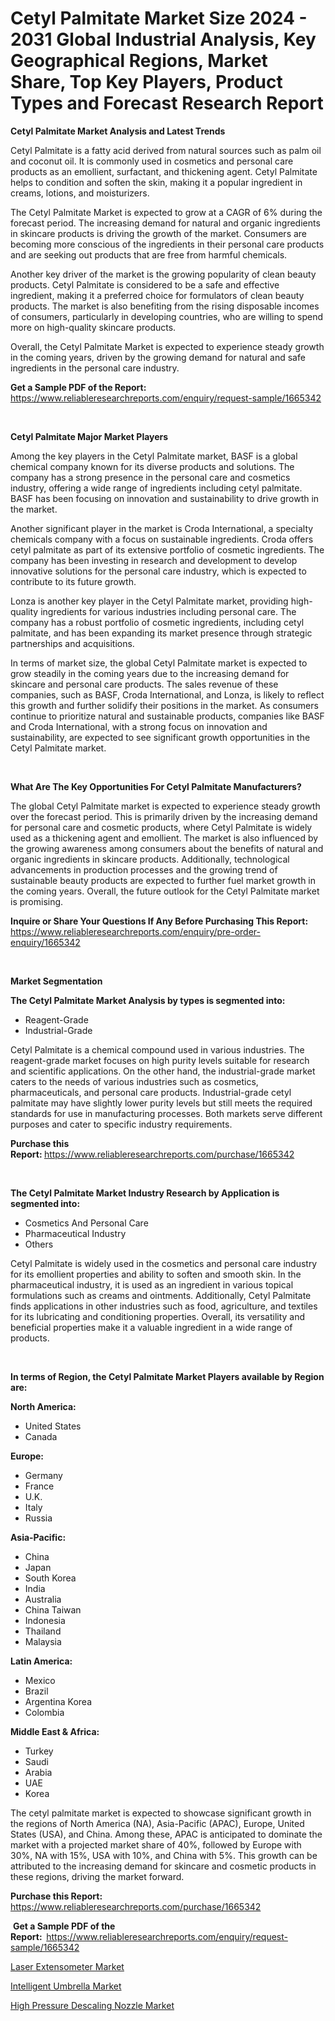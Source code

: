 <p><h1>Cetyl Palmitate Market Size 2024 - 2031 Global Industrial Analysis, Key Geographical Regions, Market Share, Top Key Players, Product Types and Forecast Research Report</h1></p><p><strong>Cetyl Palmitate Market Analysis and Latest Trends</strong></p>
<p><p>Cetyl Palmitate is a fatty acid derived from natural sources such as palm oil and coconut oil. It is commonly used in cosmetics and personal care products as an emollient, surfactant, and thickening agent. Cetyl Palmitate helps to condition and soften the skin, making it a popular ingredient in creams, lotions, and moisturizers.</p><p>The Cetyl Palmitate Market is expected to grow at a CAGR of 6% during the forecast period. The increasing demand for natural and organic ingredients in skincare products is driving the growth of the market. Consumers are becoming more conscious of the ingredients in their personal care products and are seeking out products that are free from harmful chemicals.</p><p>Another key driver of the market is the growing popularity of clean beauty products. Cetyl Palmitate is considered to be a safe and effective ingredient, making it a preferred choice for formulators of clean beauty products. The market is also benefiting from the rising disposable incomes of consumers, particularly in developing countries, who are willing to spend more on high-quality skincare products.</p><p>Overall, the Cetyl Palmitate Market is expected to experience steady growth in the coming years, driven by the growing demand for natural and safe ingredients in the personal care industry.</p></p>
<p><strong>Get a Sample PDF of the Report:&nbsp;</strong> <a href="https://www.reliableresearchreports.com/enquiry/request-sample/1665342">https://www.reliableresearchreports.com/enquiry/request-sample/1665342</a></p>
<p>&nbsp;</p>
<p><strong>Cetyl Palmitate Major Market Players</strong></p>
<p><p>Among the key players in the Cetyl Palmitate market, BASF is a global chemical company known for its diverse products and solutions. The company has a strong presence in the personal care and cosmetics industry, offering a wide range of ingredients including cetyl palmitate. BASF has been focusing on innovation and sustainability to drive growth in the market.</p><p>Another significant player in the market is Croda International, a specialty chemicals company with a focus on sustainable ingredients. Croda offers cetyl palmitate as part of its extensive portfolio of cosmetic ingredients. The company has been investing in research and development to develop innovative solutions for the personal care industry, which is expected to contribute to its future growth.</p><p>Lonza is another key player in the Cetyl Palmitate market, providing high-quality ingredients for various industries including personal care. The company has a robust portfolio of cosmetic ingredients, including cetyl palmitate, and has been expanding its market presence through strategic partnerships and acquisitions.</p><p>In terms of market size, the global Cetyl Palmitate market is expected to grow steadily in the coming years due to the increasing demand for skincare and personal care products. The sales revenue of these companies, such as BASF, Croda International, and Lonza, is likely to reflect this growth and further solidify their positions in the market. As consumers continue to prioritize natural and sustainable products, companies like BASF and Croda International, with a strong focus on innovation and sustainability, are expected to see significant growth opportunities in the Cetyl Palmitate market.</p></p>
<p>&nbsp;</p>
<p><strong>What Are The Key Opportunities For Cetyl Palmitate Manufacturers?</strong></p>
<p><p>The global Cetyl Palmitate market is expected to experience steady growth over the forecast period. This is primarily driven by the increasing demand for personal care and cosmetic products, where Cetyl Palmitate is widely used as a thickening agent and emollient. The market is also influenced by the growing awareness among consumers about the benefits of natural and organic ingredients in skincare products. Additionally, technological advancements in production processes and the growing trend of sustainable beauty products are expected to further fuel market growth in the coming years. Overall, the future outlook for the Cetyl Palmitate market is promising.</p></p>
<p><strong>Inquire or Share Your Questions If Any Before Purchasing This Report:</strong> <a href="https://www.reliableresearchreports.com/enquiry/pre-order-enquiry/1665342">https://www.reliableresearchreports.com/enquiry/pre-order-enquiry/1665342</a></p>
<p>&nbsp;</p>
<p><strong>Market Segmentation</strong></p>
<p><strong>The Cetyl Palmitate Market Analysis by types is segmented into:</strong></p>
<p><ul><li>Reagent-Grade</li><li>Industrial-Grade</li></ul></p>
<p><p>Cetyl Palmitate is a chemical compound used in various industries. The reagent-grade market focuses on high purity levels suitable for research and scientific applications. On the other hand, the industrial-grade market caters to the needs of various industries such as cosmetics, pharmaceuticals, and personal care products. Industrial-grade cetyl palmitate may have slightly lower purity levels but still meets the required standards for use in manufacturing processes. Both markets serve different purposes and cater to specific industry requirements.</p></p>
<p><strong>Purchase this Report:&nbsp;</strong><a href="https://www.reliableresearchreports.com/purchase/1665342">https://www.reliableresearchreports.com/purchase/1665342</a></p>
<p>&nbsp;</p>
<p><strong>The Cetyl Palmitate Market Industry Research by Application is segmented into:</strong></p>
<p><ul><li>Cosmetics And Personal Care</li><li>Pharmaceutical Industry</li><li>Others</li></ul></p>
<p><p>Cetyl Palmitate is widely used in the cosmetics and personal care industry for its emollient properties and ability to soften and smooth skin. In the pharmaceutical industry, it is used as an ingredient in various topical formulations such as creams and ointments. Additionally, Cetyl Palmitate finds applications in other industries such as food, agriculture, and textiles for its lubricating and conditioning properties. Overall, its versatility and beneficial properties make it a valuable ingredient in a wide range of products.</p></p>
<p>&nbsp;</p>
<p><strong>In terms of Region, the Cetyl Palmitate Market Players available by Region are:</strong></p>
<p>
    <p> <strong> North America: </strong>
        <ul>
            <li>United States</li>
            <li>Canada</li>
        </ul>
        </p> 
    <p> <strong> Europe: </strong>
        <ul>
            <li>Germany</li>
            <li>France</li>
            <li>U.K.</li>
            <li>Italy</li>
            <li>Russia</li>
        </ul>
        </p> 
    <p> <strong> Asia-Pacific: </strong>
        <ul>
            <li>China</li>
            <li>Japan</li>
            <li>South Korea</li>
            <li>India</li>
            <li>Australia</li>
            <li>China Taiwan</li>
            <li>Indonesia</li>
            <li>Thailand</li>
            <li>Malaysia</li>
        </ul>
        </p> 
    <p> <strong> Latin America: </strong>
        <ul>
            <li>Mexico</li>
            <li>Brazil</li>
            <li>Argentina Korea</li>
            <li>Colombia</li>
        </ul>
        </p> 
    <p> <strong> Middle East & Africa: </strong>
        <ul>
            <li>Turkey</li>
            <li>Saudi</li>
            <li>Arabia</li>
            <li>UAE</li>
            <li>Korea</li>
        </ul>
    </p>
    </p>
<p><p>The cetyl palmitate market is expected to showcase significant growth in the regions of North America (NA), Asia-Pacific (APAC), Europe, United States (USA), and China. Among these, APAC is anticipated to dominate the market with a projected market share of 40%, followed by Europe with 30%, NA with 15%, USA with 10%, and China with 5%. This growth can be attributed to the increasing demand for skincare and cosmetic products in these regions, driving the market forward.</p></p>
<p><strong>Purchase this Report: </strong><a href="https://www.reliableresearchreports.com/purchase/1665342">https://www.reliableresearchreports.com/purchase/1665342</a></p>
<p>&nbsp;<strong>Get a Sample PDF of the Report:&nbsp;&nbsp;</strong><a href="https://www.reliableresearchreports.com/enquiry/request-sample/1665342">https://www.reliableresearchreports.com/enquiry/request-sample/1665342</a></p>
<p><strong></strong></p>
<p><p><a href="https://view.publitas.com/reportprime-1/laser-extensometer-market-centers-on-aspects-such-as-market-growth-market-share-market-opportunity-and-projected-forecasts-spanning-from-2023-to-2030/">Laser Extensometer Market</a></p><p><a href="https://view.publitas.com/reportprime-1/intelligent-umbrella-market-provides-a-comprehensive-analysis-including-a-macro-overview-of-the-market-as-well-as-micro-details-such-as-market-size-and-competitive-landscape/">Intelligent Umbrella Market</a></p><p><a href="https://view.publitas.com/reportprime-1/high-pressure-descaling-nozzle-market-analysis-examines-its-scope-on-growth-opportunities-and-forecasted-trends-spanning-from-2023-to-2030/">High Pressure Descaling Nozzle Market</a></p></p>